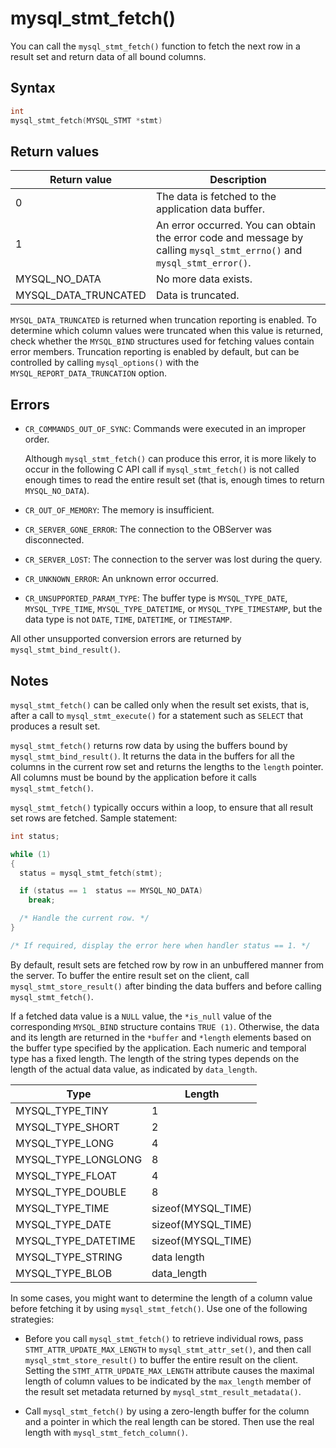 mysql_stmt_fetch() 
=======================================

You can call the `mysql_stmt_fetch()` function to fetch the next row in a result set and return data of all bound columns. 

Syntax 
---------------------------

```c
int
mysql_stmt_fetch(MYSQL_STMT *stmt)
```



Return values 
----------------------------------



|     Return value     |                                                      Description                                                       |
|----------------------|------------------------------------------------------------------------------------------------------------------------|
| 0                    | The data is fetched to the application data buffer.                                                                    |
| 1                    | An error occurred. You can obtain the error code and message by calling `mysql_stmt_errno()` and `mysql_stmt_error()`. |
| MYSQL_NO_DATA        | No more data exists.                                                                                                   |
| MYSQL_DATA_TRUNCATED | Data is truncated.                                                                                                     |



`MYSQL_DATA_TRUNCATED` is returned when truncation reporting is enabled. To determine which column values were truncated when this value is returned, check whether the `MYSQL_BIND` structures used for fetching values contain error members. Truncation reporting is enabled by default, but can be controlled by calling `mysql_options()` with the `MYSQL_REPORT_DATA_TRUNCATION` option.

Errors 
---------------------------

* `CR_COMMANDS_OUT_OF_SYNC`: Commands were executed in an improper order. 

  Although `mysql_stmt_fetch()` can produce this error, it is more likely to occur in the following C API call if `mysql_stmt_fetch()` is not called enough times to read the entire result set (that is, enough times to return `MYSQL_NO_DATA`).
  

* `CR_OUT_OF_MEMORY`: The memory is insufficient.

  

* `CR_SERVER_GONE_ERROR`: The connection to the OBServer was disconnected.

  

* `CR_SERVER_LOST`: The connection to the server was lost during the query.

  

* `CR_UNKNOWN_ERROR`: An unknown error occurred.

  

* `CR_UNSUPPORTED_PARAM_TYPE`: The buffer type is `MYSQL_TYPE_DATE`, `MYSQL_TYPE_TIME`, `MYSQL_TYPE_DATETIME`, or `MYSQL_TYPE_TIMESTAMP`, but the data type is not `DATE`, `TIME`, `DATETIME`, or `TIMESTAMP`.

  




All other unsupported conversion errors are returned by `mysql_stmt_bind_result()`.

Notes 
--------------------------

`mysql_stmt_fetch()` can be called only when the result set exists, that is, after a call to `mysql_stmt_execute()` for a statement such as `SELECT` that produces a result set. 

`mysql_stmt_fetch()` returns row data by using the buffers bound by `mysql_stmt_bind_result()`. It returns the data in the buffers for all the columns in the current row set and returns the lengths to the `length` pointer. All columns must be bound by the application before it calls `mysql_stmt_fetch()`. 

`mysql_stmt_fetch()` typically occurs within a loop, to ensure that all result set rows are fetched. Sample statement:

```c
int status;

while (1)
{
  status = mysql_stmt_fetch(stmt);

  if (status == 1  status == MYSQL_NO_DATA)
    break;

  /* Handle the current row. */
}

/* If required, display the error here when handler status == 1. */
```



By default, result sets are fetched row by row in an unbuffered manner from the server. To buffer the entire result set on the client, call `mysql_stmt_store_result()` after binding the data buffers and before calling `mysql_stmt_fetch()`. 

If a fetched data value is a `NULL` value, the `*is_null` value of the corresponding `MYSQL_BIND` structure contains `TRUE (1)`. Otherwise, the data and its length are returned in the `*buffer` and `*length` elements based on the buffer type specified by the application. Each numeric and temporal type has a fixed length. The length of the string types depends on the length of the actual data value, as indicated by `data_length`. 


|        Type         |       Length       |
|---------------------|--------------------|
| MYSQL_TYPE_TINY     | 1                  |
| MYSQL_TYPE_SHORT    | 2                  |
| MYSQL_TYPE_LONG     | 4                  |
| MYSQL_TYPE_LONGLONG | 8                  |
| MYSQL_TYPE_FLOAT    | 4                  |
| MYSQL_TYPE_DOUBLE   | 8                  |
| MYSQL_TYPE_TIME     | sizeof(MYSQL_TIME) |
| MYSQL_TYPE_DATE     | sizeof(MYSQL_TIME) |
| MYSQL_TYPE_DATETIME | sizeof(MYSQL_TIME) |
| MYSQL_TYPE_STRING   | data length        |
| MYSQL_TYPE_BLOB     | data_length        |



In some cases, you might want to determine the length of a column value before fetching it by using `mysql_stmt_fetch()`. Use one of the following strategies:

* Before you call `mysql_stmt_fetch()` to retrieve individual rows, pass `STMT_ATTR_UPDATE_MAX_LENGTH` to `mysql_stmt_attr_set()`, and then call `mysql_stmt_store_result()` to buffer the entire result on the client. Setting the `STMT_ATTR_UPDATE_MAX_LENGTH` attribute causes the maximal length of column values to be indicated by the `max_length` member of the result set metadata returned by `mysql_stmt_result_metadata()`.

  

* Call `mysql_stmt_fetch()` by using a zero-length buffer for the column and a pointer in which the real length can be stored. Then use the real length with `mysql_stmt_fetch_column()`.

  



